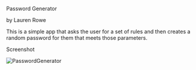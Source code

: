 Password Generator

by Lauren Rowe

This is a simple app that asks the user for a set of rules and then creates a random password for them that meets those parameters.

Screenshot

![PasswordGenerator](https://user-images.githubusercontent.com/78819957/121824555-fa290200-cc7a-11eb-9a8c-f322fe25ca2f.PNG)
